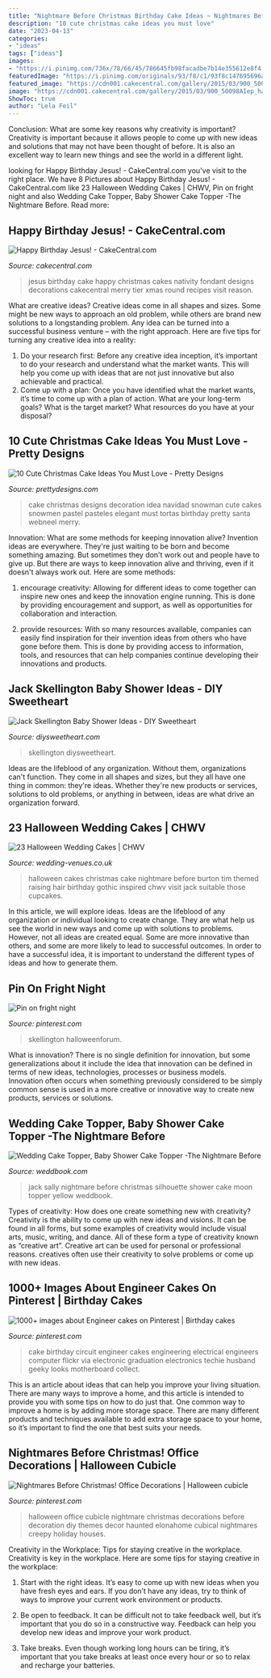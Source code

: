 ```yaml
---
title: "Nightmare Before Christmas Birthday Cake Ideas ~ Nightmares Before Christmas! Office Decorations"
description: "10 cute christmas cake ideas you must love"
date: "2023-04-13"
categories:
- "ideas"
tags: ["ideas"]
images:
- "https://i.pinimg.com/736x/78/66/45/786645fb98facadbe7b14e355612e8f4.jpg"
featuredImage: "https://i.pinimg.com/originals/93/f8/c1/93f8c147695696a522f2d23884a7d097.jpg"
featured_image: "https://cdn001.cakecentral.com/gallery/2015/03/900_50098AIep_happy-birthday-jesus.jpg"
image: "https://cdn001.cakecentral.com/gallery/2015/03/900_50098AIep_happy-birthday-jesus.jpg"
ShowToc: true
author: "Lela Feil"
---
```



Conclusion: What are some key reasons why creativity is important?
Creativity is important because it allows people to come up with new ideas and solutions that may not have been thought of before. It is also an excellent way to learn new things and see the world in a different light.

	

		
looking for Happy Birthday Jesus! - CakeCentral.com you've visit to the right place. We have 8 Pictures about Happy Birthday Jesus! - CakeCentral.com like 23 Halloween Wedding Cakes | CHWV, Pin on fright night and also Wedding Cake Topper, Baby Shower Cake Topper -The Nightmare Before. Read more:
		
    
## Happy Birthday Jesus! - CakeCentral.com

<img loading=lazy src="https://cdn001.cakecentral.com/gallery/2015/03/900_50098AIep_happy-birthday-jesus.jpg" onerror="this.onerror=null;this.src='https://tse2.mm.bing.net/th?id=OIP.pZFj6YjjgYjKawZNTOv_4AHaHL&amp;pid=15.1';" alt="Happy Birthday Jesus! - CakeCentral.com">

_Source: cakecentral.com_

>jesus birthday cake happy christmas cakes nativity fondant designs decorations cakecentral merry tier xmas round recipes visit reason. 

	

What are creative ideas?
Creative ideas come in all shapes and sizes. Some might be new ways to approach an old problem, while others are brand new solutions to a longstanding problem. Any idea can be turned into a successful business venture – with the right approach. Here are five tips for turning any creative idea into a reality: 
1. Do your research first: Before any creative idea inception, it’s important to do your research and understand what the market wants. This will help you come up with ideas that are not just innovative but also achievable and practical. 
2. Come up with a plan: Once you have identified what the market wants, it’s time to come up with a plan of action. What are your long-term goals? What is the target market? What resources do you have at your disposal?

    
## 10 Cute Christmas Cake Ideas You Must Love - Pretty Designs

<img loading=lazy src="https://www.prettydesigns.com/wp-content/uploads/2014/12/Christmas-Cake-Idea-Snowma.jpg" onerror="this.onerror=null;this.src='https://tse4.mm.bing.net/th?id=OIP.AMdTKvUF4Ad14kFNTbLfvwHaF1&amp;pid=15.1';" alt="10 Cute Christmas Cake Ideas You Must Love - Pretty Designs">

_Source: prettydesigns.com_

>cake christmas designs decoration idea navidad snowman cute cakes snowmen pastel pasteles elegant must tortas birthday pretty santa webneel merry. 

	

Innovation: What are some methods for keeping innovation alive?
Invention ideas are everywhere. They're just waiting to be born and become something amazing. But sometimes they don't work out and people have to give up. But there are ways to keep innovation alive and thriving, even if it doesn't always work out. Here are some methods:
1. encourage creativity: Allowing for different ideas to come together can inspire new ones and keep the innovation engine running. This is done by providing encouragement and support, as well as opportunities for collaboration and interaction.

2. provide resources: With so many resources available, companies can easily find inspiration for their invention ideas from others who have gone before them. This is done by providing access to information, tools, and resources that can help companies continue developing their innovations and products.


    
## Jack Skellington Baby Shower Ideas - DIY Sweetheart

<img loading=lazy src="https://diysweetheart.com/wp-content/uploads/2019/09/Nightmare-before-Christmas-Cupcake-stand.jpg" onerror="this.onerror=null;this.src='https://tse2.mm.bing.net/th?id=OIP.Vy68ACwOFHO_8jzEzq89cAHaHa&amp;pid=15.1';" alt="Jack Skellington Baby Shower Ideas - DIY Sweetheart">

_Source: diysweetheart.com_

>skellington diysweetheart. 

	

Ideas are the lifeblood of any organization. Without them, organizations can't function. They come in all shapes and sizes, but they all have one thing in common: they're ideas. Whether they're new products or services, solutions to old problems, or anything in between, ideas are what drive an organization forward.

    
## 23 Halloween Wedding Cakes | CHWV

<img loading=lazy src="https://www.wedding-venues.co.uk/sites/default/files/halloween-wedding-cakes-partydecor88.jpg" onerror="this.onerror=null;this.src='https://tse2.mm.bing.net/th?id=OIP.s9s2u5qCgo-VUaoMqVN2-gHaLw&amp;pid=15.1';" alt="23 Halloween Wedding Cakes | CHWV">

_Source: wedding-venues.co.uk_

>halloween cakes christmas cake nightmare before burton tim themed raising hair birthday gothic inspired chwv visit jack suitable those cupcakes. 

	

In this article, we will explore ideas. Ideas are the lifeblood of any organization or individual looking to create change. They are what help us see the world in new ways and come up with solutions to problems. However, not all ideas are created equal. Some are more innovative than others, and some are more likely to lead to successful outcomes. In order to have a successful idea, it is important to understand the different types of ideas and how to generate them.

    
## Pin On Fright Night

<img loading=lazy src="https://i.pinimg.com/originals/93/f8/c1/93f8c147695696a522f2d23884a7d097.jpg" onerror="this.onerror=null;this.src='https://tse3.mm.bing.net/th?id=OIP.Tew0_091v4_evTe3QBxLVwHaJ4&amp;pid=15.1';" alt="Pin on fright night">

_Source: pinterest.com_

>skellington halloweenforum. 

	

What is innovation?
There is no single definition for innovation, but some generalizations about it include the idea that innovation can be defined in terms of new ideas, technologies, processes or business models. Innovation often occurs when something previously considered to be simply common sense is used in a more creative or innovative way to create new products, services or solutions.

    
## Wedding Cake Topper, Baby Shower Cake Topper -The Nightmare Before

<img loading=lazy src="http://s3.weddbook.me/t1/2/8/8/2880720/wedding-cake-topper-baby-shower-cake-topper-the-nightmare-before-christmas-jack-and-sally-silhouette-with-a-yellow-moon.jpg" onerror="this.onerror=null;this.src='https://tse3.mm.bing.net/th?id=OIP.9FBZBrlQLjWl65clmUFMxAHaJF&amp;pid=15.1';" alt="Wedding Cake Topper, Baby Shower Cake Topper -The Nightmare Before">

_Source: weddbook.com_

>jack sally nightmare before christmas silhouette shower cake moon topper yellow weddbook. 

	

Types of creativity: How does one create something new with creativity?
Creativity is the ability to come up with new ideas and visions. It can be found in all forms, but some examples of creativity would include visual arts, music, writing, and dance. All of these form a type of creativity known as “creative art”. Creative art can be used for personal or professional reasons. creatives often use their creativity to solve problems or come up with new ideas.

    
## 1000+ Images About Engineer Cakes On Pinterest | Birthday Cakes

<img loading=lazy src="https://s-media-cache-ak0.pinimg.com/736x/27/0d/2b/270d2bbf9942e50b6bbe7f0e4209645e.jpg" onerror="this.onerror=null;this.src='https://tse2.mm.bing.net/th?id=OIP.4TALA35obJMZGWjseZv85QHaE7&amp;pid=15.1';" alt="1000+ images about Engineer cakes on Pinterest | Birthday cakes">

_Source: pinterest.com_

>cake birthday circuit engineer cakes engineering electrical engineers computer flickr via electronic graduation electronics techie husband geeky looks motherboard collect. 

	

This is an article about ideas that can help you improve your living situation. There are many ways to improve a home, and this article is intended to provide you with some tips on how to do just that. One common way to improve a home is by adding more storage space. There are many different products and techniques available to add extra storage space to your home, so it’s important to find the one that best suits your needs.

    
## Nightmares Before Christmas! Office Decorations | Halloween Cubicle

<img loading=lazy src="https://i.pinimg.com/736x/78/66/45/786645fb98facadbe7b14e355612e8f4.jpg" onerror="this.onerror=null;this.src='https://tse3.mm.bing.net/th?id=OIP.40ps-c4Tk7hwiQxl1EkPHgHaJ3&amp;pid=15.1';" alt="Nightmares Before Christmas! Office Decorations | Halloween cubicle">

_Source: pinterest.com_

>halloween office cubicle nightmare christmas decorations before decoration diy themes decor haunted elonahome cubical nightmares creepy holiday houses. 

	

Creativity in the Workplace: Tips for staying creative in the workplace.
Creativity is key in the workplace. Here are some tips for staying creative in the workplace:
1. Start with the right ideas. It’s easy to come up with new ideas when you have fresh eyes and ears. If you don’t have any ideas, try to think of ways to improve your current work environment or products.

2. Be open to feedback. It can be difficult not to take feedback well, but it’s important that you do so in a constructive way. Feedback can help you develop new ideas and improve your work product.

3. Take breaks. Even though working long hours can be tiring, it’s important that you take breaks at least once every hour or so to relax and recharge your batteries.

